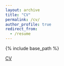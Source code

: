 ```yaml
---
layout: archive
title: "CV"
permalink: /cv/
author_profile: true
redirect_from:
  - /resume
---
```


{% include base_path %}

[CV]()
